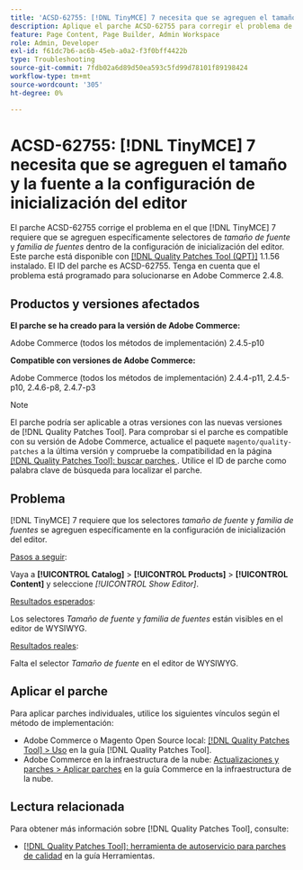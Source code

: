 ```yaml
---
title: 'ACSD-62755: [!DNL TinyMCE] 7 necesita que se agreguen el tamaño y la fuente a la configuración de inicialización del editor'
description: Aplique el parche ACSD-62755 para corregir el problema de Adobe Commerce donde  [!DNL TinyMCE] 7 requiere que *tamaño de fuente* y *familia de fuentes* se agreguen específicamente dentro de la configuración de inicialización del editor.
feature: Page Content, Page Builder, Admin Workspace
role: Admin, Developer
exl-id: f61dc7b6-ac6b-45eb-a0a2-f3f0bff4422b
type: Troubleshooting
source-git-commit: 7fdb02a6d89d50ea593c5fd99d78101f89198424
workflow-type: tm+mt
source-wordcount: '305'
ht-degree: 0%

---
```


# ACSD-62755: [!DNL TinyMCE] 7 necesita que se agreguen el tamaño y la fuente a la configuración de inicialización del editor

El parche ACSD-62755 corrige el problema en el que [!DNL TinyMCE] 7 requiere que se agreguen específicamente selectores de *tamaño de fuente* y *familia de fuentes* dentro de la configuración de inicialización del editor. Este parche está disponible con [[!DNL Quality Patches Tool (QPT)]](/help/tools/quality-patches-tool/quality-patches-tool-to-self-serve-quality-patches.md) 1.1.56 instalado. El ID del parche es ACSD-62755. Tenga en cuenta que el problema está programado para solucionarse en Adobe Commerce 2.4.8.

## Productos y versiones afectados

**El parche se ha creado para la versión de Adobe Commerce:**

Adobe Commerce (todos los métodos de implementación) 2.4.5-p10

**Compatible con versiones de Adobe Commerce:**

Adobe Commerce (todos los métodos de implementación) 2.4.4-p11, 2.4.5-p10, 2.4.6-p8, 2.4.7-p3

>[!NOTE]
>
>El parche podría ser aplicable a otras versiones con las nuevas versiones de [!DNL Quality Patches Tool]. Para comprobar si el parche es compatible con su versión de Adobe Commerce, actualice el paquete `magento/quality-patches` a la última versión y compruebe la compatibilidad en la página [[!DNL Quality Patches Tool]: buscar parches &#x200B;](https://experienceleague.adobe.com/tools/commerce-quality-patches/index.html?lang=es). Utilice el ID de parche como palabra clave de búsqueda para localizar el parche.

## Problema

[!DNL TinyMCE] 7 requiere que los selectores *tamaño de fuente* y *familia de fuentes* se agreguen específicamente en la configuración de inicialización del editor.

<u>Pasos a seguir</u>:

Vaya a **[!UICONTROL Catalog]** > **[!UICONTROL Products]** > **[!UICONTROL Content]** y seleccione *[!UICONTROL Show Editor]*.

<u>Resultados esperados</u>:

Los selectores *Tamaño de fuente* y *familia de fuentes* están visibles en el editor de WYSIWYG.

<u>Resultados reales</u>:

Falta el selector *Tamaño de fuente* en el editor de WYSIWYG.

## Aplicar el parche

Para aplicar parches individuales, utilice los siguientes vínculos según el método de implementación:

* Adobe Commerce o Magento Open Source local: [[!DNL Quality Patches Tool] > Uso](/help/tools/quality-patches-tool/usage.md) en la guía [!DNL Quality Patches Tool].
* Adobe Commerce en la infraestructura de la nube: [Actualizaciones y parches > Aplicar parches](https://experienceleague.adobe.com/docs/commerce-cloud-service/user-guide/develop/upgrade/apply-patches.html?lang=es) en la guía Commerce en la infraestructura de la nube.

## Lectura relacionada

Para obtener más información sobre [!DNL Quality Patches Tool], consulte:

* [[!DNL Quality Patches Tool]: herramienta de autoservicio para parches de calidad](/help/tools/quality-patches-tool/quality-patches-tool-to-self-serve-quality-patches.md) en la guía Herramientas.
